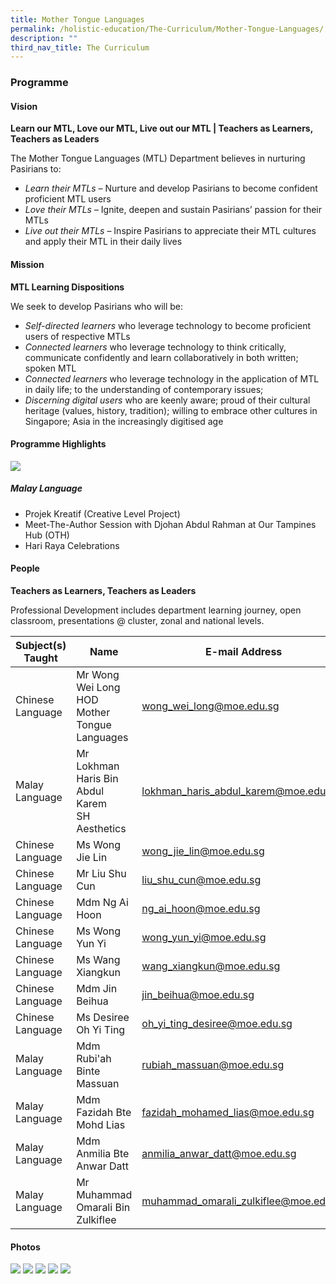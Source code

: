 ```yaml
---
title: Mother Tongue Languages
permalink: /holistic-education/The-Curriculum/Mother-Tongue-Languages/
description: ""
third_nav_title: The Curriculum
---
```

### **Programme**

#### **Vision**

**Learn our MTL, Love our MTL, Live out our MTL | Teachers as Learners, Teachers as Leaders**

The Mother Tongue Languages (MTL) Department believes in nurturing Pasirians to:  

* *Learn their MTLs* – Nurture and develop Pasirians to become confident proficient MTL users
* *Love their MTLs* – Ignite, deepen and sustain Pasirians’ passion for their MTLs
* *Live out their MTLs* – Inspire Pasirians to appreciate their MTL cultures and apply their MTL in their daily lives

#### **Mission**

**MTL Learning Dispositions**

We seek to develop Pasirians who will be:

* *Self-directed learners* who leverage technology to become proficient users of respective MTLs
* *Connected learners* who leverage technology to think critically, communicate confidently and learn collaboratively in both written; spoken MTL
* *Connected learners* who leverage technology in the application of MTL in daily life; to the understanding of contemporary issues;  
* *Discerning digital users* who are keenly aware; proud of their cultural heritage (values, history, tradition); willing to embrace other cultures in Singapore; Asia in the increasingly digitised age

#### **Programme Highlights**

 ![](/images/mothertongueprog.png)
 
##### **Malay Language**
 
* Projek Kreatif (Creative Level Project)
* Meet-The-Author Session with Djohan Abdul Rahman at Our Tampines Hub (OTH)
* Hari Raya Celebrations

####  **People**

**Teachers as Learners, Teachers as Leaders**

Professional Development includes department learning journey, open classroom, presentations @ cluster, zonal and national levels.

|Subject(s) Taught | Name | E-mail Address |
| -------- | -------- | -------- |
|Chinese Language | Mr Wong Wei Long <br> HOD Mother Tongue Languages | [wong_wei_long@moe.edu.sg](mailto:wong_wei_long@moe.edu.sg) |
| Malay Language | Mr Lokhman Haris Bin Abdul Karem <br>SH Aesthetics | [lokhman_haris_abdul_karem@moe.edu.sg](mailto:lokhman_haris_abdul_karem@moe.edu.sg) |
| Chinese Language | Ms Wong Jie Lin | [wong_jie_lin@moe.edu.sg](mailto:wong_jie_lin@moe.edu.sg) |
| Chinese Language | Mr Liu Shu Cun | [liu_shu_cun@moe.edu.sg](mailto:liu_shu_cun@moe.edu.sg) |
| Chinese Language | Mdm Ng Ai Hoon | [ng_ai_hoon@moe.edu.sg](mailto:ng_ai_hoon@moe.edu.sg) |
| Chinese Language | Ms Wong Yun Yi | [wong_yun_yi@moe.edu.sg](mailto:ng_ai_hoon@moe.edu.sg) |
| Chinese Language | Ms Wang Xiangkun | [wang_xiangkun@moe.edu.sg](mailto:wang_xiangkun@moe.edu.sg) |
| Chinese Language | Mdm Jin Beihua | [jin_beihua@moe.edu.sg](mailto:jin_beihua@moe.edu.sg) |
| Chinese Language | Ms Desiree Oh Yi Ting | [oh_yi_ting_desiree@moe.edu.sg](mailto:oh_yi_ting_desiree@moe.edu.sg) |
| Malay Language | Mdm Rubi'ah Binte Massuan | [rubiah_massuan@moe.edu.sg](mailto:rubiah_massuan@moe.edu.sg) |
| Malay Language | Mdm Fazidah Bte Mohd Lias  | [fazidah_mohamed_lias@moe.edu.sg](mailto:fazidah_mohamed_lias@moe.edu.sg) |
| Malay Language | Mdm Anmilia Bte Anwar Datt  | [anmilia_anwar_datt@moe.edu.sg](mailto:anmilia_anwar_datt@moe.edu.sg) |
| Malay Language | Mr Muhammad Omarali Bin Zulkiflee | [muhammad_omarali_zulkiflee@moe.edu.sg](mailto:muhammad_omarali_zulkiflee@moe.edu.sg) |

#### **Photos**

![](/images/Curriculum/Mother%20Tongue%20Language/kongsi%20raya%202023%20collage.jpg)
![](/images/mothertongue2.png)
![](/images/Deepavali.jpeg)
![](/images/Reading%20Programme.jpeg)
![](/images/mother3.png)
